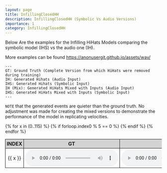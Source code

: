```yaml
---
layout: page
title: InfillingClosedHH
description: InfillingClosedHH (Symbolic Vs Audio Versions)
importance: 1
category: InfillingClosedHH
---
```


Below Are the examples for the Infilling HiHats Models comparing the symbolic model (IHS) vs the audio one (IH). 


More examples can be found https://anonusergit.github.io/assets/wav/




    ---
    GT: Ground Truth (Complete Version from which HiHats were removed during training)
    IH: Generated Hihats (Audio Input)
    IHS: Generated Hihats (Symbolic Input)
    IH (Mix): Generated HiHats Mixed with Inputs (Audio Input)
    IHS: Generated HiHats Mixed with Inputs (Symbolic Input)
    ---


`NOTE` that the generated events are quieter than the ground truth. No adjustment was made for creating the mixed versions to demonstrate the performance of the model in replicating velocities. 


<style>
table {
  border-collapse: collapse;
  width: 100%;
}

th, td {
  border: 1px solid black;
  padding: 4px;
  text-align: center;
  width: 10%;
}

th {
  background-color: lightgray;
}
</style>

<table>
  <thead>
    <tr>
      <th>INDEX</th>
      <th>GT</th>
      <th>IH</th>
      <th>IHS</th>
      <th>IH (Mix)</th>
      <th>IHS (Mix)</th>
    </tr>
  </thead>
  <tbody>
    {% for x in (0..115) %}
      {% if forloop.index0 % 5 == 0 %}
    <tr>
      <td>{{ x }}</td>
      <td><audio controls><source src="{{ site.baseurl }}/assets/wav/InfillingClosedHH/{{ x }}_A_target.wav"></audio></td>
      <td><audio controls><source src="{{ site.baseurl }}/assets/wav/InfillingClosedHH/{{ x }}_B_ih_prd.wav"></audio></td>
      <td><audio controls><source src="{{ site.baseurl }}/assets/wav/InfillingClosedHH/{{ x }}_B_ihs_prd.wav"></audio></td>
      <td><audio controls><source src="{{ site.baseurl }}/assets/wav/InfillingClosedHH/{{ x }}_C_ih_mix.wav"></audio></td>
      <td><audio controls><source src="{{ site.baseurl }}/assets/wav/InfillingClosedHH/{{ x }}_C_ihs_mix.wav"></audio></td>
    </tr>
      {% endif %}
    {% endfor %}
  </tbody>
</table>










